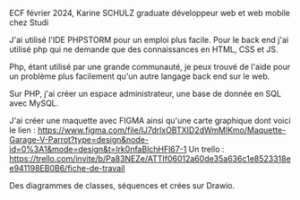 ECF février 2024, Karine SCHULZ graduate développeur web et web mobile chez Studi

J'ai utilisé l'IDE PHPSTORM pour un emploi plus facile.
Pour le back end j'ai utilisé php qui ne demande que des connaissances en HTML, CSS et JS.

Php, étant utilisé par une grande communauté, je peux trouvé de l'aide pour un problème plus facilement qu'un autre
langage back end sur le web.

Sur PHP, j'ai créer un espace administrateur, une base de donnée en SQL avec MySQL.

J'ai créer une maquette avec FIGMA ainsi qu'une carte graphique dont voici le
lien : https://www.figma.com/file/lJ7drlxOBTXID2dWmMlKmo/Maquette-Garage-V-Parrot?type=design&node-id=0%3A1&mode=design&t=lrk0nfaBlchHFl67-1
Un trello : https://trello.com/invite/b/Pa83NEZe/ATTIf06012a60de35a636c1e8523318ee941198EB0B6/fiche-de-travail

Des diagrammes de classes, séquences et crées sur Drawio.
